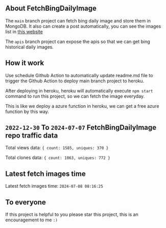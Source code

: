 ## About FetchBingDailyImage

The `main` branch project can fetch bing daily image and store them in MongoDB.
It also can create a post automatically, you can see the images list in [this website](https://oursalbum.netlify.app)

The `apis` branch project can expose the apis so that we can get bing historical daily images.

## How it work

Use schedule Github Action to automatically update readme.md file to trigger the Github Action to deploy main branch project to heroku.

After deploying in heroku, heroku will automatically execute `npm start` command to run this project, so we can fetch the image everyday.

This is like we deploy a azure function in heroku, we can get a free azure function by this way.

## `2022-12-30` To `2024-07-07` FetchBingDailyImage repo traffic data

Total views data: `{ count: 1585, uniques: 370 }`

Total clones data: `{ count: 1063, uniques: 772 }`

## Latest fetch images time

Latest fetch images time: `2024-07-08 08:16:25`

## To everyone

If this project is helpful to you please star this project, this is an encouragement to me `:)`



